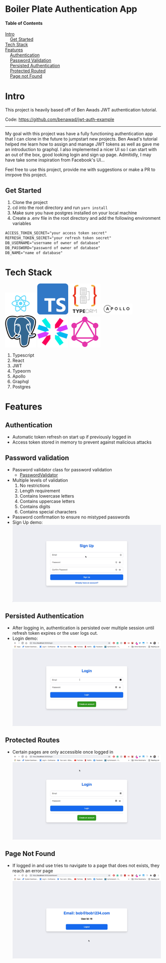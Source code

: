 # Boiler Plate Authentication App
#### Table of Contents
[Intro](#intro)<br>
&nbsp;&nbsp;&nbsp;&nbsp;[Get Started](#get-started)<br>
[Tech Stack](#tech-stack)<br>
[Features](#features)<br>
&nbsp;&nbsp;&nbsp;&nbsp;[Authentication](#authentication)<br>
&nbsp;&nbsp;&nbsp;&nbsp;[Password Validation](#password-validation)<br>
&nbsp;&nbsp;&nbsp;&nbsp;[Persisted Authentication](#persisted-authentication)<br>
&nbsp;&nbsp;&nbsp;&nbsp;[Protected Routed](#protected-routes)<br>
&nbsp;&nbsp;&nbsp;&nbsp;[Page not Found](#page-not-found)
# Intro
This project is heavily based off of Ben Awads JWT authentication tutorial.

Code: https://github.com/benawad/jwt-auth-example
***

My goal with this project was have a fully functioning authentication app that I can clone in the future to jumpstart new projects.
Ben Awad's tutorial helped me learn how to assign and manage JWT tokens as well as gave me an introduction to graphql. I also implemented a nicer UI so I can start with an out of the box, good looking login and sign up page. Admitidly, I may have take some inspiration from Facebook's UI...

Feel free to use this project, provide me with suggestions or make a PR to imrpove this project.

## Get Started
1. Clone the project
2. cd into the root directory and run `yarn install`
3. Make sure you have postgres installed on your local machine
4. Create a .env file in the root directory and add the following environment variables
```
ACCESS_TOKEN_SECRET="your access token secret"
REFRESH_TOKEN_SECRET="your refresh token secret"
DB_USERNAME="username of owner of database"
DB_PASSWORD="password of owner of database"
DB_NAME="name of database"
```
# Tech Stack
<div>
  <img src="https://github.com/evanwechsler/JWT-Starter-App/blob/master/documentation/assets/react.png" width="100" />
  <img src="https://github.com/evanwechsler/JWT-Starter-App/blob/master/documentation/assets/Typescript.svg" width="100" /> 
  <img src="https://github.com/evanwechsler/JWT-Starter-App/blob/master/documentation/assets/typeorm.png" width="100" />
  <img src="https://github.com/evanwechsler/JWT-Starter-App/blob/master/documentation/assets/apollo-graphql.svg" width="100"/>
  <img src="https://github.com/evanwechsler/JWT-Starter-App/blob/master/documentation/assets/postgres.png" width="100"/>
  <img src="https://github.com/evanwechsler/JWT-Starter-App/blob/master/documentation/assets/jwt.svg" width="100"/>
  <img src="https://github.com/evanwechsler/JWT-Starter-App/blob/master/documentation/assets/graphql.png" width="100"/>
</div>

1. Typescript
2. React
3. JWT
4. Typeorm
5. Apollo
6. Graphql
7. Postgres

# Features
## Authentication
 * Automatic token refresh on start up if previously logged in
 * Access token stored in memory to prevent against malicious attacks

## Password validation
 * Password validator class for password validation
   * [PasswordValidator](https://github.com/evanwechsler/JWT-Starter-App/blob/master/web/src/auth/validators/passwordValidator.ts)
 * Multiple levels of validation
   1. No restrictions
   2. Length requirement
   3. Contains lowercase letters
   4. Contains uppercase letters
   5. Contains digits
   6. Contains special characters
 * Password confirmation to ensure no mistyped passwords
 * Sign Up demo:
 ![Sign Up demo](https://github.com/evanwechsler/JWT-Starter-App/blob/master/documentation/assets/sign-in.gif)
 
## Persisted Authentication
 * After logging in, authentication is persisted over multiple session until refresh token expires or the user logs out.
 * Login demo:
 ![Login demo](https://github.com/evanwechsler/JWT-Starter-App/blob/master/documentation/assets/login.gif)
 
## Protected Routes
 * Certain pages are only accessible once logged in
 ![Protected routes demo](https://github.com/evanwechsler/JWT-Starter-App/blob/master/documentation/assets/protected-routes.gif)

## Page Not Found
 * If logged in and use tries to navigate to a page that does not exists, they reach an error page
 ![Page not found demo](https://github.com/evanwechsler/JWT-Starter-App/blob/master/documentation/assets/page-not-found.gif)
 
